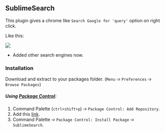 ## SublimeSearch
This plugin gives a chrome like `Search Google for 'query'` option on right click.

Like this:

![](http://i.imgur.com/7JMfKqI.png)

- Added other search engines now.

### Installation
Download and extract to your packages folder. (`Menu` &#10153; `Preferences` &#10153; `Browse Packages`)

##### Using [Package Control](https://packagecontrol.io/installation):
1. Command Palette (`ctrl+shift+p`) &#10153; `Package Control: Add Repository`.
2. Add this [link](https://github.com/krikx/SublimeSearch).
3. Command Palette &#10153; `Package Control: Install Package` &#10153; `SublimeSearch`.
